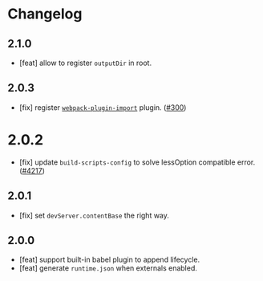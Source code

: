 # Changelog

## 2.1.0

- [feat] allow to register `outputDir` in root.

## 2.0.3

- [fix] register [`webpack-plugin-import`](https://github.com/ice-lab/ice-scripts/tree/master/packages/webpack-plugin-import) plugin. ([#300](https://github.com/ice-lab/icestark/issues/300))
# 2.0.2

- [fix] update `build-scripts-config` to solve lessOption compatible error. ([#4217](https://github.com/alibaba/ice/issues/4217))

## 2.0.1
- [fix] set `devServer.contentBase` the right way.

## 2.0.0

- [feat] support built-in babel plugin to append lifecycle.
- [feat] generate `runtime.json` when externals enabled.

